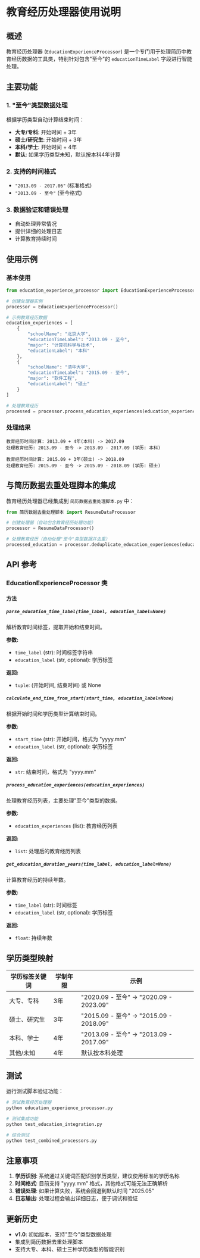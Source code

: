 # 教育经历处理器使用说明

## 概述

教育经历处理器 (`EducationExperienceProcessor`) 是一个专门用于处理简历中教育经历数据的工具类，特别针对包含"至今"的 `educationTimeLabel` 字段进行智能处理。

## 主要功能

### 1. "至今"类型数据处理

根据学历类型自动计算结束时间：
- **大专/专科**: 开始时间 + 3年
- **硕士/研究生**: 开始时间 + 3年  
- **本科/学士**: 开始时间 + 4年
- **默认**: 如果学历类型未知，默认按本科4年计算

### 2. 支持的时间格式

- `"2013.09 - 2017.06"` (标准格式)
- `"2013.09 - 至今"` (至今格式)

### 3. 数据验证和错误处理

- 自动处理异常情况
- 提供详细的处理日志
- 计算教育持续时间

## 使用示例

### 基本使用

```python
from education_experience_processor import EducationExperienceProcessor

# 创建处理器实例
processor = EducationExperienceProcessor()

# 示例教育经历数据
education_experiences = [
    {
        "schoolName": "北京大学",
        "educationTimeLabel": "2013.09 - 至今",
        "major": "计算机科学与技术",
        "educationLabel": "本科"
    },
    {
        "schoolName": "清华大学",
        "educationTimeLabel": "2015.09 - 至今",
        "major": "软件工程",
        "educationLabel": "硕士"
    }
]

# 处理教育经历
processed = processor.process_education_experiences(education_experiences)
```

### 处理结果

```
教育经历时间计算: 2013.09 + 4年(本科) -> 2017.09
处理教育经历: 2013.09 - 至今 -> 2013.09 - 2017.09 (学历: 本科)

教育经历时间计算: 2015.09 + 3年(硕士) -> 2018.09
处理教育经历: 2015.09 - 至今 -> 2015.09 - 2018.09 (学历: 硕士)
```

## 与简历数据去重处理脚本的集成

教育经历处理器已经集成到 `简历数据去重处理脚本.py` 中：

```python
from 简历数据去重处理脚本 import ResumeDataProcessor

# 创建处理器（自动包含教育经历处理功能）
processor = ResumeDataProcessor()

# 处理教育经历（自动处理"至今"类型数据并去重）
processed_education = processor.deduplicate_education_experiences(education_experiences)
```

## API 参考

### EducationExperienceProcessor 类

#### 方法

##### `parse_education_time_label(time_label, education_label=None)`
解析教育时间标签，提取开始和结束时间。

**参数:**
- `time_label` (str): 时间标签字符串
- `education_label` (str, optional): 学历标签

**返回:**
- `tuple`: (开始时间, 结束时间) 或 None

##### `calculate_end_time_from_start(start_time, education_label=None)`
根据开始时间和学历类型计算结束时间。

**参数:**
- `start_time` (str): 开始时间，格式为 "yyyy.mm"
- `education_label` (str, optional): 学历标签

**返回:**
- `str`: 结束时间，格式为 "yyyy.mm"

##### `process_education_experiences(education_experiences)`
处理教育经历列表，主要处理"至今"类型的数据。

**参数:**
- `education_experiences` (list): 教育经历列表

**返回:**
- `list`: 处理后的教育经历列表

##### `get_education_duration_years(time_label, education_label=None)`
计算教育经历的持续年数。

**参数:**
- `time_label` (str): 时间标签
- `education_label` (str, optional): 学历标签

**返回:**
- `float`: 持续年数

## 学历类型映射

| 学历标签关键词 | 学制年限 | 示例 |
|---------------|----------|------|
| 大专、专科 | 3年 | "2020.09 - 至今" → "2020.09 - 2023.09" |
| 硕士、研究生 | 3年 | "2015.09 - 至今" → "2015.09 - 2018.09" |
| 本科、学士 | 4年 | "2013.09 - 至今" → "2013.09 - 2017.09" |
| 其他/未知 | 4年 | 默认按本科处理 |

## 测试

运行测试脚本验证功能：

```bash
# 测试教育经历处理器
python education_experience_processor.py

# 测试集成功能
python test_education_integration.py

# 综合测试
python test_combined_processors.py
```

## 注意事项

1. **学历识别**: 系统通过关键词匹配识别学历类型，建议使用标准的学历名称
2. **时间格式**: 目前支持 "yyyy.mm" 格式，其他格式可能无法正确解析
3. **错误处理**: 如果计算失败，系统会回退到默认时间 "2025.05"
4. **日志输出**: 处理过程会输出详细日志，便于调试和验证

## 更新历史

- **v1.0**: 初始版本，支持"至今"类型数据处理
- 集成到简历数据去重处理脚本
- 支持大专、本科、硕士三种学历类型的智能识别